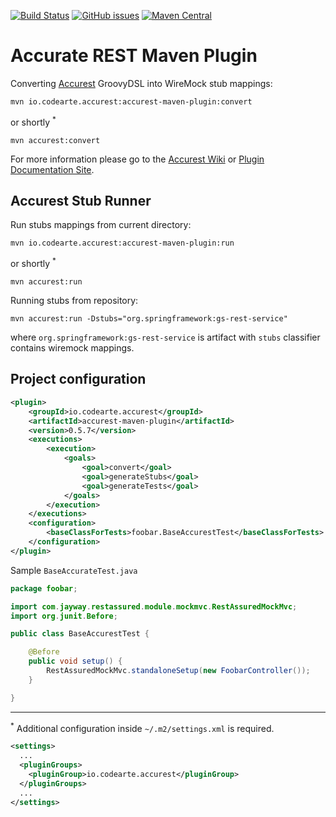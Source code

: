 [![Build Status](https://travis-ci.org/Codearte/accurest-maven-plugin.svg?branch=master)](https://travis-ci.org/Codearte/accurest-maven-plugin) [![GitHub issues](https://img.shields.io/github/issues/Codearte/accurest/maven.svg)](https://github.com/Codearte/accurest/labels/maven) [![Maven Central](https://img.shields.io/maven-central/v/io.codearte.accurest/accurest-maven-plugin.svg)](https://maven-badges.herokuapp.com/maven-central/io.codearte.accurest/accurest-maven-plugin)

Accurate REST Maven Plugin
====

Converting [Accurest](https://github.com/Codearte/accurest/wiki/1.-Introduction) GroovyDSL into WireMock stub mappings:

    mvn io.codearte.accurest:accurest-maven-plugin:convert
    
or shortly <sup>*</sup>

    mvn accurest:convert
    
For more information please go to the [Accurest Wiki](https://github.com/Codearte/accurest/wiki/2.2-Maven-Project) or [Plugin Documentation Site](http://codearte.github.io/accurest-maven-plugin/plugin-info.html).
  

    

Accurest Stub Runner
---

Run stubs mappings from current directory:

    mvn io.codearte.accurest:accurest-maven-plugin:run
    
or shortly <sup>*</sup>

    mvn accurest:run

Running stubs from repository:

    mvn accurest:run -Dstubs="org.springframework:gs-rest-service"  

where `org.springframework:gs-rest-service` is artifact with `stubs` classifier contains wiremock mappings.


Project configuration
----

```xml
<plugin>
    <groupId>io.codearte.accurest</groupId>
    <artifactId>accurest-maven-plugin</artifactId>
    <version>0.5.7</version>
    <executions>
        <execution>
            <goals>
                <goal>convert</goal>
                <goal>generateStubs</goal>
                <goal>generateTests</goal>
            </goals>
        </execution>
    </executions>
    <configuration>
        <baseClassForTests>foobar.BaseAccurestTest</baseClassForTests>
    </configuration>
</plugin>
```

Sample `BaseAccurateTest.java`

```java
package foobar;

import com.jayway.restassured.module.mockmvc.RestAssuredMockMvc;
import org.junit.Before;

public class BaseAccurestTest {

    @Before
    public void setup() {
        RestAssuredMockMvc.standaloneSetup(new FoobarController());
    }

}
```


---

<sup>*</sup> Additional configuration inside `~/.m2/settings.xml` is required.

```xml
<settings>
  ...
  <pluginGroups>
    <pluginGroup>io.codearte.accurest</pluginGroup>
  </pluginGroups>
  ...
</settings>

```

